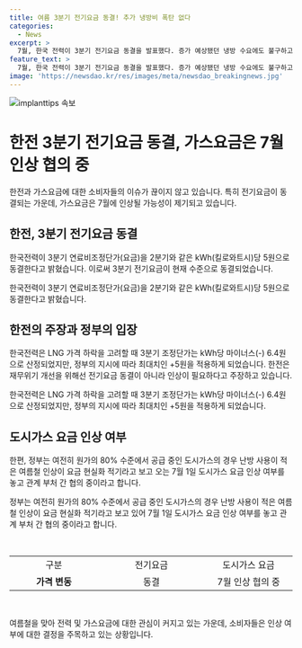 ```yaml
---
title: 여름 3분기 전기요금 동결! 추가 냉방비 폭탄 없다
categories:
  - News
excerpt: >
  7월, 한국 전력이 3분기 전기요금 동결을 발표했다. 증가 예상됐던 냉방 수요에도 불구하고, 연료비조정단가는 2분기와 같은 5원을 유지한다. 현재까지 43조 원의 적자가 누적되어 있는 상황에서, 인상을 주장하는 한전과 공공요금 인상 자제를 주장하는 정부의 입장이 대립하고 있다. 도시가스 요금 또한 여름철 냉방 수요 증가를 감안하여7월 1일 인상 여부를 협의 중에 있다.
feature_text: >
  7월, 한국 전력이 3분기 전기요금 동결을 발표했다. 증가 예상됐던 냉방 수요에도 불구하고, 연료비조정단가는 2분기와 같은 5원을 유지한다. 현재까지 43조 원의 적자가 누적되어 있는 상황에서, 인상을 주장하는 한전과 공공요금 인상 자제를 주장하는 정부의 입장이 대립하고 있다. 도시가스 요금 또한 여름철 냉방 수요 증가를 감안하여7월 1일 인상 여부를 협의 중에 있다.
image: 'https://newsdao.kr/res/images/meta/newsdao_breakingnews.jpg'
---
```


<p><img src="https://newsdao.kr/res/images/meta/newsdao_breakingnews.jpg" alt="implanttips 속보" /></p>

<h1>한전 3분기 전기요금 동결, 가스요금은 7월 인상 협의 중</h1>

<p>한전과 가스요금에 대한 소비자들의 이슈가 끊이지 않고 있습니다. 특히 전기요금이 동결되는 가운데, 가스요금은 7월에 인상될 가능성이 제기되고 있습니다.</p>

<p data-ke-size="size16"></p>

<h2>한전, 3분기 전기요금 동결</h2>

<p>한국전력이 3분기 연료비조정단가(요금)을 2분기와 같은 kWh(킬로와트시)당 5원으로 동결한다고 밝혔습니다. 이로써 3분기 전기요금이 현재 수준으로 동결되었습니다.</p>

<p data-ke-size="size16">한국전력이 3분기 연료비조정단가(요금)을 2분기와 같은 kWh(킬로와트시)당 5원으로 동결한다고 밝혔습니다.</p>

<h2>한전의 주장과 정부의 입장</h2>

<p>한국전력은 LNG 가격 하락을 고려할 때 3분기 조정단가는 kWh당 마이너스(-) 6.4원으로 산정되었지만, 정부의 지시에 따라 최대치인 +5원을 적용하게 되었습니다. 한전은 재무위기 개선을 위해선 전기요금 동결이 아니라 인상이 필요하다고 주장하고 있습니다.</p>

<p data-ke-size="size16">한국전력은 LNG 가격 하락을 고려할 때 3분기 조정단가는 kWh당 마이너스(-) 6.4원으로 산정되었지만, 정부의 지시에 따라 최대치인 +5원을 적용하게 되었습니다.</p>

<h2>도시가스 요금 인상 여부</h2>

<p>한편, 정부는 여전히 원가의 80% 수준에서 공급 중인 도시가스의 경우 난방 사용이 적은 여름철 인상이 요금 현실화 적기라고 보고 오는 7월 1일 도시가스 요금 인상 여부를 놓고 관계 부처 간 협의 중이라고 합니다.</p>

<p data-ke-size="size16">정부는 여전히 원가의 80% 수준에서 공급 중인 도시가스의 경우 난방 사용이 적은 여름철 인상이 요금 현실화 적기라고 보고 있어 7월 1일 도시가스 요금 인상 여부를 놓고 관계 부처 간 협의 중이라고 합니다.</p>

<p data-ke-size="size16">&nbsp;</p>

<table>
  <tbody>
    <tr>
      <td style="text-align: center; width: 149.6px; height: 17px;">구분</td>
      <td style="text-align: center; width: 182.4px; height: 17px;">전기요금</td>
      <td style="text-align: center; width: 148px; height: 17px;">도시가스 요금</td>
    </tr>
    <tr>
      <td style="text-align: center; height: 17px;"><b>가격 변동</b></td>
      <td style="text-align: center; height: 17px;">동결</td>
      <td style="text-align: center; height: 17px;">7월 인상 협의 중</td>
    </tr>
  </tbody>
</table>

<p data-ke-size="size16">&nbsp;</p>

<p>여름철을 맞아 전력 및 가스요금에 대한 관심이 커지고 있는 가운데, 소비자들은 인상 여부에 대한 결정을 주목하고 있는 상황입니다.</p>

